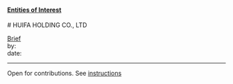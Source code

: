 #### [Entities of Interest](/list.html)
<link rel="stylesheet" type="text/css" href="../../assets/style.css">
# HUIFA HOLDING CO., LTD

[comment]: <> (Add/Remove information below as you want)
[comment]: <> (Markdown cheatsheet: https://github.com/adam-p/markdown-here/wiki/Markdown-Cheatsheet)
[Brief](Brief.md)  
by:  
date:  

---
[comment]: <> (Add your content here)
Open for contributions. See [instructions](/Readme.md#contribute)